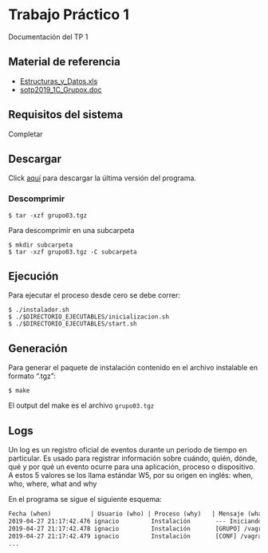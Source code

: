 # Trabajo Práctico 1
Documentación del TP 1

## Material de referencia
* [Estructuras_y_Datos.xls](https://drive.google.com/file/d/0BxKJAFKQWp8US1pDMFdZRi1TM3JvSmZMSUFYTDBwWjRDMjQw/view?usp=sharing)
* [sotp2019_1C_Grupox.doc](https://drive.google.com/file/d/0BxKJAFKQWp8UaHZHVmdIR2gyLVI5dkV5ZzlQLURxYU5EYnRF/view?usp=sharing)

## Requisitos del sistema
Completar

## Descargar 
Click [aquí](tp1/download/grupo03.tgz) para descargar la última versión del programa.

### Descomprimir

    $ tar -xzf grupo03.tgz

Para descomprimir en una subcarpeta

    $ mkdir subcarpeta
    $ tar -xzf grupo03.tgz -C subcarpeta

## Ejecución
Para ejecutar el proceso desde cero se debe correr:

    $ ./instalador.sh
    $ ./$DIRECTORIO_EJECUTABLES/inicializacion.sh
    $ ./$DIRECTORIO_EJECUTABLES/start.sh


## Generación
Para generar el paquete de instalación contenido en el archivo instalable en formato “.tgz”:

    $ make

El output del make es el archivo `grupo03.tgz`

## Logs
Un log es un registro oficial de eventos durante un periodo de tiempo en particular. 
Es usado para registrar información sobre cuándo, quién, dónde, qué y por qué un evento ocurre para una aplicación, proceso o dispositivo. 
A estos 5 valores se los llama estándar W5, por su origen en inglés: when, who, where, what and why

En el programa se sigue el siguiente esquema:

```txt
Fecha (when)           | Usuario (who) | Proceso (why)   | Mensaje (what & where)
2019-04-27 21:17:42.476 ignacio         Instalación       --- Iniciando instalación ---
2019-04-27 21:17:42.478 ignacio         Instalación       [GRUPO] /vagrant/tp1/nacho/grupo3 vagrant
2019-04-27 21:17:42.479 ignacio         Instalación       [CONF] /vagrant/tp1/nacho/grupo3/conf-vagrant
...

```
